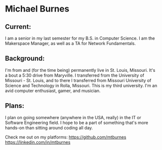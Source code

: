 # Michael Burnes
## Current:
I am a senior in my last semester for my B.S. in Computer Science. I am the Makerspace Manager, as well as a TA for Network Fundamentals. 
## Background:
I'm from and (for the time being) permanently live in St. Louis, Missouri. It's a bout a 5:30 drive from Maryville. I transferred from the University of Missouri - St. Louis, and to there I transferred from Missouri University of Science and Technology in Rolla, Missouri. This is my third university. I'm an avid computer enthusiast, gamer, and musician. 
## Plans:
I plan on going somewhere (anywhere in the USA, really) in the IT or Software Engineering field. I hope to be a part of something that's more hands-on than sitting around coding all day.

Check me out on my platforms:
https://github.com/mtburnes
https://linkedin.com/in/mtburnes
